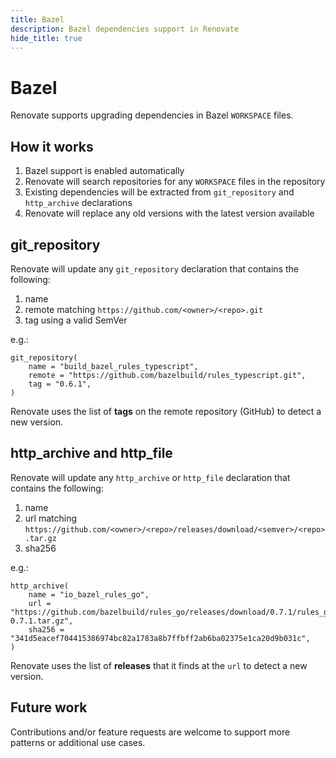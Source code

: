 ```yaml
---
title: Bazel
description: Bazel dependencies support in Renovate
hide_title: true
---
```


# Bazel

Renovate supports upgrading dependencies in Bazel `WORKSPACE` files.

## How it works

1. Bazel support is enabled automatically
2. Renovate will search repositories for any `WORKSPACE` files in the repository
3. Existing dependencies will be extracted from `git_repository` and `http_archive` declarations
4. Renovate will replace any old versions with the latest version available

## git_repository

Renovate will update any `git_repository` declaration that contains the following:

1. name
2. remote matching `https://github.com/<owner>/<repo>.git`
3. tag using a valid SemVer

e.g.:

```
git_repository(
    name = "build_bazel_rules_typescript",
    remote = "https://github.com/bazelbuild/rules_typescript.git",
    tag = "0.6.1",
)
```

Renovate uses the list of **tags** on the remote repository (GitHub) to detect a new version.

## http_archive and http_file

Renovate will update any `http_archive` or `http_file` declaration that contains the following:

1. name
2. url matching `https://github.com/<owner>/<repo>/releases/download/<semver>/<repo>.tar.gz`
3. sha256

e.g.:

```
http_archive(
    name = "io_bazel_rules_go",
    url = "https://github.com/bazelbuild/rules_go/releases/download/0.7.1/rules_go-0.7.1.tar.gz",
    sha256 = "341d5eacef704415386974bc82a1783a8b7ffbff2ab6ba02375e1ca20d9b031c",
)
```

Renovate uses the list of **releases** that it finds at the `url` to detect a new version.

## Future work

Contributions and/or feature requests are welcome to support more patterns or additional use cases.
